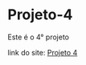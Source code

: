 # Projeto-4
Este é o 4° projeto

link do site: <a href="https://lucas-sessi.github.io/Projeto-4/">Projeto 4</a>
